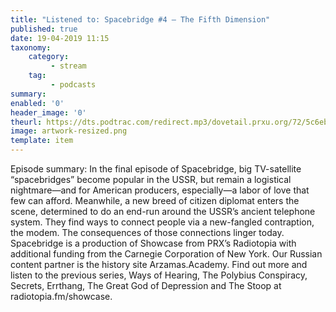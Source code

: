 ```yaml
---
title: "Listened to: Spacebridge #4 – The Fifth Dimension"
published: true
date: 19-04-2019 11:15
taxonomy:
    category:
         - stream
    tag:
         - podcasts
summary:
enabled: '0'
header_image: '0'
theurl: https://dts.podtrac.com/redirect.mp3/dovetail.prxu.org/72/5c6ebf0a-6842-48ab-8ed2-661c643c2374/SB_EP4_SegA_192.mp3
image: artwork-resized.png
template: item
---
```

 
Episode summary: In the final episode of Spacebridge, big TV-satellite “spacebridges” become popular in the USSR, but remain a logistical nightmare—and for American producers, especially—a labor of love that few can afford. Meanwhile, a new breed of citizen diplomat enters the scene, determined to do an end-run around the USSR’s ancient telephone system. They find ways to connect people via a new-fangled contraption, the modem. The consequences of those connections linger today. Spacebridge is a production of Showcase from PRX’s Radiotopia with additional funding from the Carnegie Corporation of New York. Our Russian content partner is the history site Arzamas.Academy. Find out more and listen to the previous series, Ways of Hearing, The Polybius Conspiracy, Secrets, Errthang, The Great God of Depression and The Stoop at radiotopia.fm/showcase.
